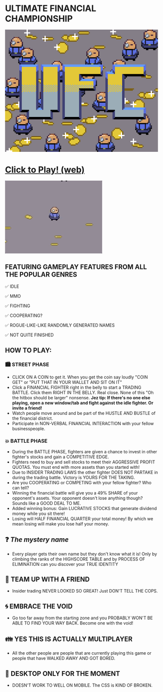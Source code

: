# ULTIMATE FINANCIAL CHAMPIONSHIP

![preview.png](client/promo/preview.png)

# [Click to Play! (web)](http://www.jezzamon.com/ufc/index.html)

![collect-coins.gif](client/promo/collect-coins.gif)

## FEATURING GAMEPLAY FEATURES FROM ALL THE POPULAR GENRES

:white_check_mark: IDLE

:white_check_mark: MMO

:white_check_mark: FIGHTING

:white_check_mark: COOPERATING?

:white_check_mark: ROGUE-LIKE-LIKE RANDOMLY GENERATED NAMES

:white_check_mark: NOT QUITE FINISHED

## HOW TO PLAY:
### :cityscape: STREET PHASE
- CLICK ON A COIN to get it. When you get the coin say loudly "COIN GET" or "PUT THAT IN YOUR WALLET AND SIT ON IT"
- Click a FINANCIAL FIGHTER right in the belly to start a TRADING BATTLE. Click them RIGHT IN THE BELLY. Real close. None of this "Oh the hitbox should be larger" nonsense. **Jez tip: If there's no one else playing, open a new window/tab and fight against the idle fighter. Or invite a friend!**
- Watch people move around and be part of the HUSTLE AND BUSTLE of the financial district.
- Participate in NON-VERBAL FINANCIAL INTERACTION with your fellow businesspeople.

### :boom: BATTLE PHASE
- During the BATTLE PHASE, fighters are given a chance to invest in other fighter's stocks and gain a COMPETITIVE EDGE.
- Fighters need to buy and sell stocks to meet their AGGRESSIVE PROFIT QUOTAS. You must end with more assets than you started with!
- Due to INSIDER TRADING LAWS the other fighter DOES NOT PARTAKE in during the trading battle. Victory is YOURS FOR THE TAKING.
- Are you COOPERATING or COMPETING with your fellow fighter? Who can tell?
- Winning the financial battle will give you a 49% SHARE of your opponent's assets. Your opponent doesn't lose anything though? Sounds like a GOOD DEAL TO ME.
- Added winning bonus: Gain LUCRATIVE STOCKS that generate dividend money while you sit there!
- Losing will HALF FINANCIAL QUARTER your total money! By which we mean losing will make you lose half your money.

## :question: *The mystery name*
- Every player gets their own name but they don't know what it is! Only by climbing the ranks of the HIGHSCORE TABLE and by PROCESS OF ELIMINATION can you discover your TRUE IDENTITY

## :two_men_holding_hands: TEAM UP WITH A FRIEND
- Insider trading NEVER LOOKED SO GREAT! Just DON'T TELL THE COPS.

## :cyclone: EMBRACE THE VOID
- Go too far away from the starting zone and you PROBABLY WON'T BE ABLE TO FIND YOUR WAY BACK. Become one with the void!

## :family: YES THIS IS ACTUALLY MULTIPLAYER
- All the other people are people that are currently playing this game or people that have WALKED AWAY AND GOT BORED.

## :no_mobile_phones: DESKTOP ONLY FOR THE MOMENT
- DOESN'T WORK TO WELL ON MOBILE. The CSS is KIND OF BROKEN.

